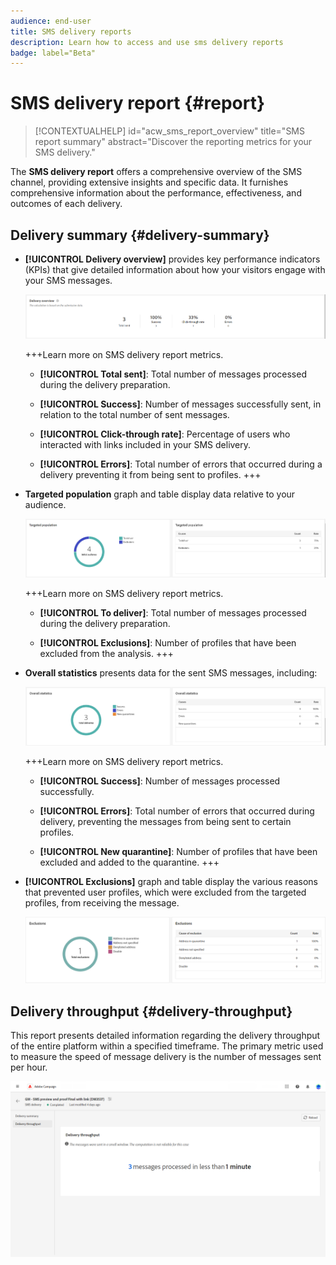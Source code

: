 ```yaml
---
audience: end-user
title: SMS delivery reports
description: Learn how to access and use sms delivery reports
badge: label="Beta" 
---
```

# SMS delivery report {#report}

>[!CONTEXTUALHELP]
>id="acw_sms_report_overview"
>title="SMS report summary"
>abstract="Discover the reporting metrics for your SMS delivery."

The **SMS delivery report** offers a comprehensive overview of the SMS channel, providing extensive insights and specific data. It furnishes comprehensive information about the performance, effectiveness, and outcomes of each delivery.

## Delivery summary {#delivery-summary}

* **[!UICONTROL Delivery overview]** provides key performance indicators (KPIs) that give detailed information about how your visitors engage with your SMS messages.

    ![](assets/reporting_sms_3.png)

    +++Learn more on SMS delivery report metrics.

    * **[!UICONTROL Total sent]**: Total number of messages processed during the delivery preparation.

    * **[!UICONTROL Success]**: Number of messages successfully sent, in relation to the total number of sent messages.

    * **[!UICONTROL Click-through rate]**: Percentage of users who interacted with links included in your SMS delivery.

    * **[!UICONTROL Errors]**: Total number of errors that occurred during a delivery preventing it from being sent to profiles.
    +++

* **Targeted population** graph and table display data relative to your audience.

    ![](assets/reporting_sms_4.png)

    +++Learn more on SMS delivery report metrics.

    * **[!UICONTROL To deliver]**: Total number of messages processed during the delivery preparation.

    * **[!UICONTROL Exclusions]**: Number of profiles that have been excluded from the analysis.
    +++


* **Overall statistics** presents data for the sent SMS messages, including:

    ![](assets/reporting_sms_5.png)

    +++Learn more on SMS delivery report metrics.

    * **[!UICONTROL Success]**: Number of messages processed successfully.

    * **[!UICONTROL Errors]**: Total number of errors that occurred during delivery, preventing the messages from being sent to certain profiles.

    * **[!UICONTROL New quarantine]**:  Number of profiles that have been excluded and added to the quarantine.
    +++

* **[!UICONTROL Exclusions]** graph and table display the various reasons that prevented user profiles, which were excluded from the targeted profiles, from receiving the message.

    ![](assets/reporting_sms_6.png)

## Delivery throughput {#delivery-throughput}

This report presents detailed information regarding the delivery throughput of the entire platform within a specified timeframe. The primary metric used to measure the speed of message delivery is the number of messages sent per hour.

![](assets/reporting_sms_2.png)

